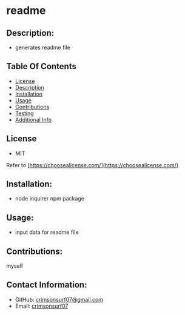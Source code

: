 # readme

  ## Description:
  - generates readme file

  ## Table Of Contents
  - [License](#license)
  - [Description](#description)
  - [Installation](#installation)
  - [Usage](#usage)
  - [Contributions](#contributions)
  - [Testing](#testing)
  - [Additional Info](#additional-info)

  ## License

  - MIT

  Refer to [https://choosealicense.com/](https://choosealicense.com/)
  
  ## Installation:
  - node inquirer npm package

  ## Usage:
  - input data for readme file


  ## Contributions:
  myself

  ## Contact Information:
  - GitHub: [crimsonsurf07@gmail.com](https://github.com/crimsonsurf07@gmail.com)
  - Email: [crimsonsurf07](mailto:user@example.com)